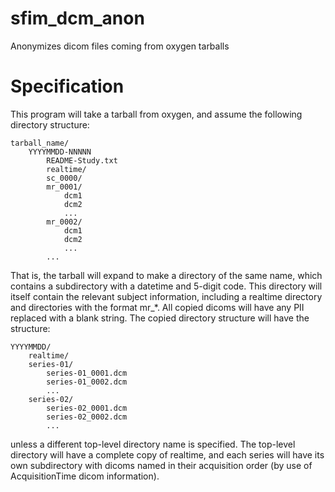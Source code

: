 # sfim_dcm_anon
Anonymizes dicom files coming from oxygen tarballs

# Specification
This program will take a tarball from oxygen, and assume the following
directory structure:

```
tarball_name/
    YYYYMMDD-NNNNN
        README-Study.txt
        realtime/
        sc_0000/
        mr_0001/
            dcm1
            dcm2
            ...
        mr_0002/
            dcm1
            dcm2
            ...
        ...
```

That is, the tarball will expand to make a directory of the same name,
which contains a subdirectory with a datetime and 5-digit code.
This directory will itself contain the relevant subject information,
including a realtime directory and directories with the format mr_*.
All copied dicoms will have any PII replaced with a blank string.
The copied directory structure will have the structure:

```
YYYYMMDD/
    realtime/
    series-01/
        series-01_0001.dcm
        series-01_0002.dcm
        ...
    series-02/
        series-02_0001.dcm
        series-02_0002.dcm
        ...
```

unless a different top-level directory name is specified.
The top-level directory will have a complete copy of realtime, and each
series will have its own subdirectory with dicoms named in their
acquisition order (by use of AcquisitionTime dicom information).
